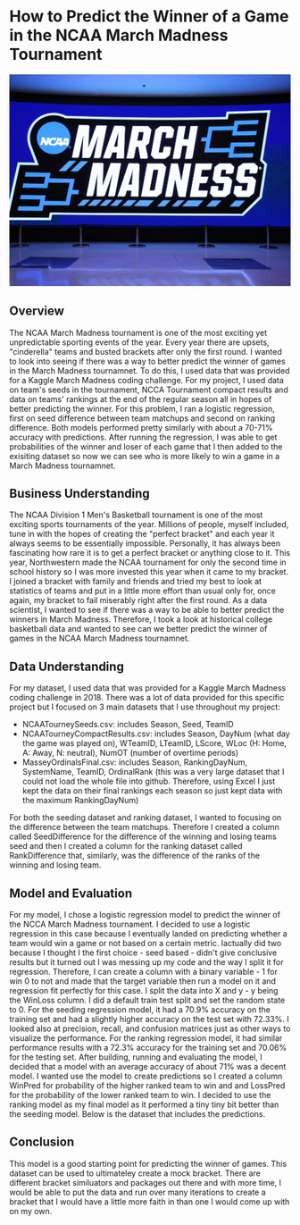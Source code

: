 # How to Predict the Winner of a Game in the NCAA March Madness Tournament

![March Madness](MarchMadness.jfif)

## Overview
The NCAA March Madness tournament is one of the most exciting yet unpredictable sporting events of the year. Every year there are upsets, "cinderella" teams and busted brackets after only the first round. I wanted to look into seeing if there was a way to better predict the winner of games in the March Madness tournamnet. To do this, I used data that was provided for a Kaggle March Madness coding challenge. For my project, I used data on team's seeds in the tournament, NCCA Tournament compact results and data on teams' rankings at the end of the regular season all in hopes of better predicting the winner. For this problem, I ran a logistic regression, first on seed difference between team matchups and second on ranking difference. Both models performed pretty similarly with about a 70-71% accuracy with predictions. After running the regression, I was able to get probabilities of the winner and loser of each game that I then added to the exisiting dataset so now we can see who is more likely to win a game in a March Madness tournamnet. 


## Business Understanding
The NCAA Division 1 Men's Basketball tournament is one of the most exciting sports tournaments of the year. Millions of people, myself included, tune in with the hopes of creating the "perfect bracket" and each year it always seems to be essentially impossible. Personally, it has always been fascinating how rare it is to get a perfect bracket or anything close to it. This year, Northwestern made the NCAA tournament for only the second time in school history so I was more invested this year when it came to my bracket. I joined a bracket with family and friends and tried my best to look at statistics of teams and put in a little more effort than usual only for, once again, my bracket to fail miserably right after the first round. As a data scientist, I wanted to see if there was a way to be able to better predict the winners in March Madness. Therefore, I took a look at historical college basketball data and wanted to see can we better predict the winner of games in the NCAA March Madness tournamnet.


## Data Understanding
For my dataset, I used data that was provided for a Kaggle March Madness coding challenge in 2018. There was a lot of data provided for this specific project but I focused on 3 main datasets that I use throughout my project:

* NCAATourneySeeds.csv: includes Season, Seed, TeamID
* NCAATourneyCompactResults.csv: includes Season, DayNum (what day the game was played on), WTeamID, LTeamID, LScore, WLoc (H: Home, A: Away, N: neutral), NumOT (number of overtime periods)
* MasseyOrdinalsFinal.csv: includes Season, RankingDayNum, SystemName, TeamID, OrdinalRank (this was a very large dataset that I could not load the whole file into github. Therefore, using Excel I just kept the data on their final rankings each season so just kept data with the maximum RankingDayNum)

For both the seeding dataset and ranking dataset, I wanted to focusing on the difference between the team matchups. Therefore I created a column called SeedDifference for the difference of the winning and losing teams seed and then I created a column for the ranking dataset called RankDifference that, similarly, was the difference of the ranks of the winning and losing team. 

## Model and Evaluation
For my model, I chose a logistic regression model to predict the winner of the NCCA March Madness tournament. I decided to use a logistic regression in this case because I eventually landed on predicting whether a team would win a game or not based on a certain metric. Iactually did two because I thought I the first choice - seed based - didn't give conclusive results but it turned out I was messing up my code and the way I split it for regression.  Therefore, I can create a column with a binary variable - 1 for win 0 to not and made that the target variable then run a model on it and regression fit perfectly for this case.  I split the data into X and y - y being the WinLoss column. I did a default train test split and set the random state to 0. For the seeding regression model, it had a 70.9% accuracy on the training set and had a slightly higher accuracy on the test set with 72.33%. I looked also at precision, recall, and confusion matrices just as other ways to visualize the performance. For the ranking regression model, it had similar performance results with a 72.3% accuracy for the training set and 70.06% for the testing set. After building, running and evaluating the model, I decided that a model with an average accuracy of about 71% was a decent model. I wanted use the model to create predictions so I created a column WinPred for probability of the higher ranked team to win and and LossPred for the probability of the lower ranked team to win. I decided to use the ranking model as my final model as it performed a tiny tiny bit better than the seeding model. Below is the dataset that includes the predictions. 


## Conclusion
This model is a good starting point for predicting the winner of games. This dataset can be used to ultimateley create a mock bracket. There are different bracket similuators and packages out there and with more time, I would be able to put the data and run over many iterations to create a bracket that I would have a little more faith in than one I would come up with on my own.
